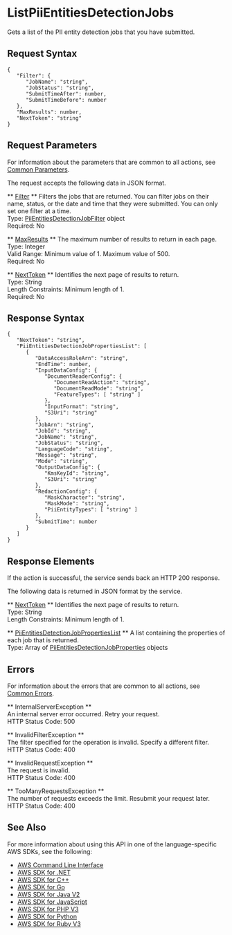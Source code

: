 # ListPiiEntitiesDetectionJobs<a name="API_ListPiiEntitiesDetectionJobs"></a>

Gets a list of the PII entity detection jobs that you have submitted\.

## Request Syntax<a name="API_ListPiiEntitiesDetectionJobs_RequestSyntax"></a>

```
{
   "Filter": { 
      "JobName": "string",
      "JobStatus": "string",
      "SubmitTimeAfter": number,
      "SubmitTimeBefore": number
   },
   "MaxResults": number,
   "NextToken": "string"
}
```

## Request Parameters<a name="API_ListPiiEntitiesDetectionJobs_RequestParameters"></a>

For information about the parameters that are common to all actions, see [Common Parameters](CommonParameters.md)\.

The request accepts the following data in JSON format\.

 ** [Filter](#API_ListPiiEntitiesDetectionJobs_RequestSyntax) **   <a name="comprehend-ListPiiEntitiesDetectionJobs-request-Filter"></a>
Filters the jobs that are returned\. You can filter jobs on their name, status, or the date and time that they were submitted\. You can only set one filter at a time\.  
Type: [PiiEntitiesDetectionJobFilter](API_PiiEntitiesDetectionJobFilter.md) object  
Required: No

 ** [MaxResults](#API_ListPiiEntitiesDetectionJobs_RequestSyntax) **   <a name="comprehend-ListPiiEntitiesDetectionJobs-request-MaxResults"></a>
The maximum number of results to return in each page\.  
Type: Integer  
Valid Range: Minimum value of 1\. Maximum value of 500\.  
Required: No

 ** [NextToken](#API_ListPiiEntitiesDetectionJobs_RequestSyntax) **   <a name="comprehend-ListPiiEntitiesDetectionJobs-request-NextToken"></a>
Identifies the next page of results to return\.  
Type: String  
Length Constraints: Minimum length of 1\.  
Required: No

## Response Syntax<a name="API_ListPiiEntitiesDetectionJobs_ResponseSyntax"></a>

```
{
   "NextToken": "string",
   "PiiEntitiesDetectionJobPropertiesList": [ 
      { 
         "DataAccessRoleArn": "string",
         "EndTime": number,
         "InputDataConfig": { 
            "DocumentReaderConfig": { 
               "DocumentReadAction": "string",
               "DocumentReadMode": "string",
               "FeatureTypes": [ "string" ]
            },
            "InputFormat": "string",
            "S3Uri": "string"
         },
         "JobArn": "string",
         "JobId": "string",
         "JobName": "string",
         "JobStatus": "string",
         "LanguageCode": "string",
         "Message": "string",
         "Mode": "string",
         "OutputDataConfig": { 
            "KmsKeyId": "string",
            "S3Uri": "string"
         },
         "RedactionConfig": { 
            "MaskCharacter": "string",
            "MaskMode": "string",
            "PiiEntityTypes": [ "string" ]
         },
         "SubmitTime": number
      }
   ]
}
```

## Response Elements<a name="API_ListPiiEntitiesDetectionJobs_ResponseElements"></a>

If the action is successful, the service sends back an HTTP 200 response\.

The following data is returned in JSON format by the service\.

 ** [NextToken](#API_ListPiiEntitiesDetectionJobs_ResponseSyntax) **   <a name="comprehend-ListPiiEntitiesDetectionJobs-response-NextToken"></a>
Identifies the next page of results to return\.  
Type: String  
Length Constraints: Minimum length of 1\.

 ** [PiiEntitiesDetectionJobPropertiesList](#API_ListPiiEntitiesDetectionJobs_ResponseSyntax) **   <a name="comprehend-ListPiiEntitiesDetectionJobs-response-PiiEntitiesDetectionJobPropertiesList"></a>
A list containing the properties of each job that is returned\.  
Type: Array of [PiiEntitiesDetectionJobProperties](API_PiiEntitiesDetectionJobProperties.md) objects

## Errors<a name="API_ListPiiEntitiesDetectionJobs_Errors"></a>

For information about the errors that are common to all actions, see [Common Errors](CommonErrors.md)\.

 ** InternalServerException **   
An internal server error occurred\. Retry your request\.  
HTTP Status Code: 500

 ** InvalidFilterException **   
The filter specified for the operation is invalid\. Specify a different filter\.  
HTTP Status Code: 400

 ** InvalidRequestException **   
The request is invalid\.  
HTTP Status Code: 400

 ** TooManyRequestsException **   
The number of requests exceeds the limit\. Resubmit your request later\.  
HTTP Status Code: 400

## See Also<a name="API_ListPiiEntitiesDetectionJobs_SeeAlso"></a>

For more information about using this API in one of the language\-specific AWS SDKs, see the following:
+  [AWS Command Line Interface](https://docs.aws.amazon.com/goto/aws-cli/comprehend-2017-11-27/ListPiiEntitiesDetectionJobs) 
+  [AWS SDK for \.NET](https://docs.aws.amazon.com/goto/DotNetSDKV3/comprehend-2017-11-27/ListPiiEntitiesDetectionJobs) 
+  [AWS SDK for C\+\+](https://docs.aws.amazon.com/goto/SdkForCpp/comprehend-2017-11-27/ListPiiEntitiesDetectionJobs) 
+  [AWS SDK for Go](https://docs.aws.amazon.com/goto/SdkForGoV1/comprehend-2017-11-27/ListPiiEntitiesDetectionJobs) 
+  [AWS SDK for Java V2](https://docs.aws.amazon.com/goto/SdkForJavaV2/comprehend-2017-11-27/ListPiiEntitiesDetectionJobs) 
+  [AWS SDK for JavaScript](https://docs.aws.amazon.com/goto/AWSJavaScriptSDK/comprehend-2017-11-27/ListPiiEntitiesDetectionJobs) 
+  [AWS SDK for PHP V3](https://docs.aws.amazon.com/goto/SdkForPHPV3/comprehend-2017-11-27/ListPiiEntitiesDetectionJobs) 
+  [AWS SDK for Python](https://docs.aws.amazon.com/goto/boto3/comprehend-2017-11-27/ListPiiEntitiesDetectionJobs) 
+  [AWS SDK for Ruby V3](https://docs.aws.amazon.com/goto/SdkForRubyV3/comprehend-2017-11-27/ListPiiEntitiesDetectionJobs) 